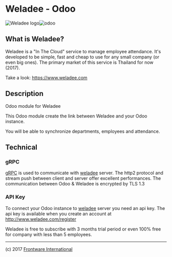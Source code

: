 # Weladee - Odoo 



![Weladee logo](https://vgy.me/jlVton.png)![odoo](https://goo.gl/D9uZDJ)

## What is Weladee?

Weladee is a "In The Cloud" service to manage employee attendance.
It's developed to be simple, fast and cheap to use for any small company (or even big ones).
The primary market of this service is Thailand for now (2017).

Take a look: https://www.weladee.com


## Description

Odoo module for Weladee

This Odoo module create the link between Weladee and your Odoo instance.

You will be able to synchronize departments, employees and attendance.

## Technical

### gRPC

[gRPC](https://grpc.io) is used to communicate with [weladee](https://www.weladee.com) server.
The http2 protocol and stream push between client and server offer excellent performances.
The communication between Odoo & Weladee is encrypted by TLS 1.3


### API Key

To connect your Odoo instance to [weladee](https://www.weladee.com) server you need an api key.
The api key is available when you create an account at http://www.weladee.com/register

Weladee is free to subscribe with 3 months trial period or even 100% free for company with less than 5 employees.

--------------------------------------------------------------
(c) 2017 [Frontware International](https://www.frontware.co.th)